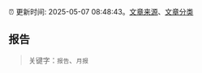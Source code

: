 :alarm_clock: 更新时间: 2025-05-07 08:48:43。[文章来源](/README.md)、[文章分类](/TAGS.md)

## 报告


> 关键字：`报告`、`月报`




